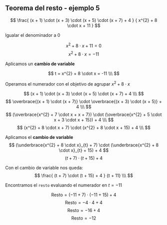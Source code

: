 ## Teorema del resto - ejemplo 5

$$
    \frac{
        (x + 1) \cdot (x + 3) \cdot (x + 5) \cdot (x + 7) + 4
    }
    {
        x^{2} + 8 \cdot x + 11
    }
$$

Igualar el denominador a $0$

$$
    x^{2} + 8 \cdot x + 11 = 0
$$
$$
    x^{2} + 8 \cdot x = -11
$$

Aplicamos un **cambio de variable**

$$
    t = x^{2} + 8 \cdot x = -11
\\\
$$

Operamos el numerador con el objetivo de agrupar $x^{2} + 8 \cdot x$

$$
    (x + 1) \cdot (x + 3) \cdot (x + 5) \cdot (x + 7) + 4
\\\
$$
$$
    \overbrace{(x + 1) \cdot (x + 7)} \cdot \overbrace{(x + 3) \cdot (x + 5)} + 4
\\\
$$
$$
    (\overbrace{x^{2} + 7 \cdot x + x + 7}) \cdot (\overbrace{x^{2} + 5 \cdot x + 3 \cdot x + 15}) + 4
\\\
$$
$$
    (x^{2} + 8 \cdot x + 7) \cdot (x^{2} + 8 \cdot x + 15) + 4
\\\
$$

Aplicamos el **cambio de variable**
$$
    (\underbrace{x^{2} + 8 \cdot x}_{t} + 7) \cdot (\underbrace{x^{2} + 8 \cdot x}_{t}  + 15) + 4
$$
$$
    (t + 7) \cdot (t + 15) + 4
$$

Con el cambio de variable nos queda:
$$
    \frac{
        (t + 7) \cdot (t + 15) + 4
    }
    {t + 11}
\\\
$$


Encontramos el `resto` evaluando el numerador en $t = -11$

$$
    \text{Resto} = (-11 + 7) \cdot (-11 + 15) + 4
$$
$$
    \text{Resto} = -4 \cdot 4 + 4
$$
$$
    \text{Resto} = -16 + 4
$$
$$
    \text{Resto} = -12
$$